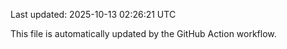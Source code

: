 Last updated: 2025-10-13 02:26:21 UTC

This file is automatically updated by the GitHub Action workflow.
